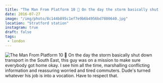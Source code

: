 ```yaml
---
title: "The Man From Platform 10 🚈 On the day the storm basically shut down transport in the South East, this guy was on a mission to make sure everybody got home okay. I see him all the time, marshalling conflicting information and reassuring worried and tired commuters. Dude's turned whatever his job is into a vocation. Have to respect that."
date: 2016-07-27
image: "/img/photo/8c144b895c1ef7e9b6b4956bd7800640.jpg"
location: "Stratford station"
instagram: true
draft: false
tags:
 - london
---
```


![The Man From Platform 10 🚈 On the day the storm basically shut down transport in the South East, this guy was on a mission to make sure everybody got home okay. I see him all the time, marshalling conflicting information and reassuring worried and tired commuters. Dude's turned whatever his job is into a vocation. Have to respect that.](/img/photo/8c144b895c1ef7e9b6b4956bd7800640.jpg)
